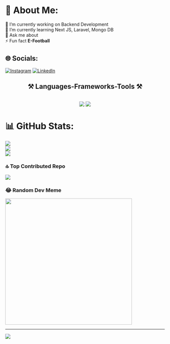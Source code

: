 # 💫 About Me:
🔭 I’m currently working on Backend Development<br>🌱 I’m currently learning Next JS, Laravel, Mongo DB<br>💬 Ask me about<br>⚡ Fun fact <strong>E-Football</strong>


## 🌐 Socials:
[![Instagram](https://img.shields.io/badge/Instagram-%23E4405F.svg?logo=Instagram&logoColor=white)](https://instagram.com/akbaradityahhh) [![LinkedIn](https://img.shields.io/badge/LinkedIn-%230077B5.svg?logo=linkedin&logoColor=white)](https://linkedin.com/in/muhammad-akbar-adityah-45196a247/) 

<h2 align="center">⚒️ Languages-Frameworks-Tools ⚒️</h2>
<br/>
<div align="center">
    <img src="https://skillicons.dev/icons?i=react,bootstrap,mui,html,css,vscode,github,figma,tailwind,git,r" />
    <img src="https://skillicons.dev/icons?i=nodejs,python,javascript,typescript,express,firebase,mongodb,c,java,nextjs,mysql,flask" /><br>
</div>


# 📊 GitHub Stats:
![](https://github-readme-stats.vercel.app/api?username=baloerrr&theme=dark&hide_border=false&include_all_commits=false&count_private=false)<br/>
![](https://github-readme-streak-stats.herokuapp.com/?user=baloerrr&theme=dark&hide_border=false)<br/>
![](https://github-readme-stats.vercel.app/api/top-langs/?username=baloerrr&theme=dark&hide_border=false&include_all_commits=false&count_private=false&layout=compact)

### 🔝 Top Contributed Repo
![](https://github-contributor-stats.vercel.app/api?username=baloerrr&limit=5&theme=dark&combine_all_yearly_contributions=true)

### 😂 Random Dev Meme
<img src='https://randommeme-five.vercel.app/' style="height: 400px;"/>

---
[![](https://visitcount.itsvg.in/api?id=baloerrr&icon=4&color=0)](https://visitcount.itsvg.in)

<!-- Proudly created with GPRM ( https://gprm.itsvg.in ) -->
